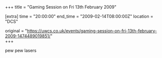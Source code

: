 +++
title = "Gaming Session on Fri 13th February 2009"

[extra]
time = "20:00:00"
end_time = "2009-02-14T08:00:00Z"
location = "DCS"

original = "https://uwcs.co.uk/events/gaming-session-on-fri-13th-february-2009-1474489019851/"    
+++

pew pew lasers

